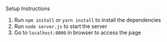 Setup Instructions
1. Run `npm install` or `yarn install` to install the dependencies
2. Run `node server.js` to start the server
3. Go to `localhost:8000` in browser to access the page